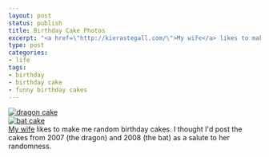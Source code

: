 ```yaml
---
layout: post
status: publish
title: Birthday Cake Photos
excerpt: "<a href=\"http://kierastegall.com/\">My wife</a> likes to make me random birthday cakes. I thought I'd post the cakes from 2007 (the dragon) and 2008 (the bat) as a salute to her randomness."
type: post
categories:
- life
tags:
- birthday
- birthday cake
- funny birthday cakes
---
```

<div class="flickrphoto">
<a href="http://www.flickr.com/photos/flamingsole/2549556617/" title="photo sharing"><img src="http://farm4.static.flickr.com/3114/2549556617_d7115a276f_t.jpg" alt="dragon cake" /></a>
</div>
<div class="flickrphoto">
<a href="http://www.flickr.com/photos/flamingsole/2555933479/" title="photo sharing"><img src="http://farm4.static.flickr.com/3078/2555933479_85d533cd03_t.jpg" alt="bat cake" /></a>
</div>
<a href="http://kierastegall.com/">My wife</a> likes to make me random birthday cakes. I thought I'd post the cakes from 2007 (the dragon) and 2008 (the bat) as a salute to her randomness.
